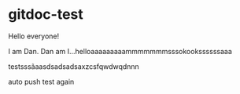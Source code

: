 # gitdoc-test

Hello everyone!

I am Dan. Dan am I...helloaaaaaaaaammmmmmmsssokookssssssaaa

testsssãaasdsadsadsaxzcsfqwdwqdnnn


auto push test again